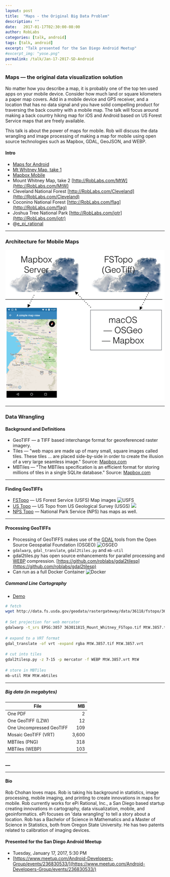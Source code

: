 ```yaml
---
layout: post
title:  "Maps - the Original Big Data Problem"
description: ""
date:   2017-01-17T02:30:00-08:00
author: RobLabs
categories: [talk, android]
tags: [talk, android]
excerpt: "Talk presented for the San Diego Android Meetup"
#excerpt_img: "yose.png"
permalink: /talk/Jan-17-2017-SD-Android
---
```



### Maps — the original data visualization solution

No matter how you describe a map, it is probably one of the top ten used apps on your mobile device. Consider how much land or square kilometers a paper map covers.  Add in a mobile device and GPS receiver, and a location that has no data signal and you have solid compelling product for traversing the back country with a mobile map.  The talk will focus around making a back country hiking map for iOS and Android based on US Forest Service maps that are freely available.  

This talk is about the power of maps for mobile.  Rob will discuss the data wrangling and image processing of making a map for mobile using open source technologies such as Mapbox, GDAL, GeoJSON, and WEBP.


#### Intro
* [Maps for Android](/assets/img/map-apps.png)
* [Mt Whitney Map, take 1](https://twitter.com/e_Pi_Rational/status/737798201080586240)
* [Mapbox Mobile](https://www.mapbox.com/mobile/)
* Mount Whitney Map, take 2 [http://RobLabs.com/MtW](http://RobLabs.com/MtW)
* Cleveland National Forest [http://RobLabs.com/Cleveland](http://RobLabs.com/Cleveland)
* Coconino National Forest [http://RobLabs.com/flag](http://RobLabs.com/flag)
* Joshua Tree National Park [http://RobLabs.com/jotr](http://RobLabs.com/jotr)
* @[e_pi_rational](https://twitter.com/e_pi_rational)

-----

### Architecture for Mobile Maps

![architecture](/assets/img/Architecture-for-Mobile-Maps.png)

-----

### Data Wrangling

#### Background and Definitions

* GeoTIFF — a ​TIFF based interchange format for georeferenced raster imagery.
* Tiles — "web maps are made up of many small, square images called tiles. These tiles ... are placed side-by-side in order to create the illusion of a very large seamless image."    Source:  [Mapbox.com](https://www.mapbox.com/help/how-web-maps-work/#tiles-and-zoom-levels)
* MBTiles — "The MBTiles specification is an efficient format for storing millions of tiles in a single SQLite database."  Source:  [Mapbox.com](https://www.mapbox.com/help/an-open-platform/#storing-tiles)

-----

#### Finding GeoTIFFs

* [FSTopo](https://data.fs.usda.gov/geodata/rastergateway/states-regions/quad-index.php) — US Forest Service (USFS) Map images ![USFS](https://data.fs.usda.gov/geodata/css/logofs.gif)
* [US Topo](https://nationalmap.gov/ustopo/index.html) — US Topo from US Geological Survey (USGS) ![](https://upload.wikimedia.org/wikipedia/commons/thumb/1/1c/USGS_logo_green.svg/160px-USGS_logo_green.svg.png)
* [NPS Topo](https://www.nps.gov/jotr/planyourvisit/maps.htm) — National Park Service (NPS) has maps as well.

-----

#### Processing GeoTIFFs

* Processing of GeoTIFFS makes use of the [GDAL](/awesome/#geospatial-data-abstraction-library-gdal) tools from the Open Source Geospatial Foundation (OSGEO) ![OSGEO](https://avatars2.githubusercontent.com/u/1058467?v=3&s=200)
* `gdalwarp`, `gdal_translate`, `gdal2tiles.py` and `mb-util`
* gdal2tiles.py has open source enhancements for parallel processing and [WEBP](https://developers.google.com/speed/webp/) compression.  [https://github.com/roblabs/gdal2tilesp](https://github.com/roblabs/gdal2tilesp)
* Can run as a full Docker Container ![Docker](https://avatars2.githubusercontent.com/u/5429470?v=3&s=200)

##### Command Line Cartography

* [Demo](/assets/img/Mtw-Demo-Android-talk.gif)

``` bash
# fetch
wget http://data.fs.usda.gov/geodata/rastergateway/data/36118/fstopo/363011815_Mount_Whitney_FSTopo.tif

# Set projection for web mercator
gdalwarp -t_srs EPSG:3857 363011815_Mount_Whitney_FSTopo.tif MtW.3857.tif

# expand to a VRT format
gdal_translate -of vrt -expand rgba MtW.3857.tif MtW.3857.vrt

# cut into tiles
gdal2tilesp.py -z 7-15 -p mercator -f WEBP MtW.3857.vrt MtW

# store in MBTiles
mb-util MtW MtW.mbtiles
```
-----

##### Big data (in megabytes)

File | MB
--- | ---:
One PDF | 2
One GeoTIFF (LZW)| 12
One Uncompressed GeoTIFF | 109
Mosaic GeoTIFF (VRT) | 3,600
MBTiles (PNG) | 318
MBTiles (WEBP) | 103

### __

-----

#### Bio

Rob Chohan loves maps.  Rob is taking his background in statistics, image processing, mobile imaging, and printing to create innovations in maps for mobile.  Rob currently works for ePi Rational, Inc., a San Diego based startup creating innovations in cartography, data visualization, mobile, and geoinformatics.  ePi focuses on 'data wrangling' to tell a story about a location.  Rob has a Bachelor of Science in Mathematics and a Master of Science in Statistics, both from Oregon State University.  He has two patents related to calibration of imaging devices.

#### Presented for the San Diego Android Meetup

* Tuesday, January 17, 2017, 5:30 PM
* [https://www.meetup.com/Android-Developers-Group/events/236830533/](https://www.meetup.com/Android-Developers-Group/events/236830533/)


[ios]:      https://itunes.apple.com/us/developer/epi-rational-inc./id416401310
[android]:  https://play.google.com/store/apps/details?id=com.roblabs.papermaps.nps.jotr

[tsg]:  http://www.timestampgenerator.com
